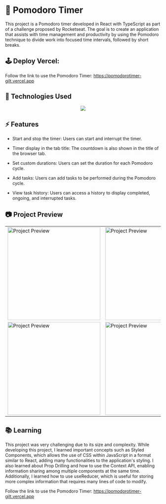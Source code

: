 # 🍅 Pomodoro Timer 
This project is a Pomodoro timer developed in React with TypeScript as part of a challenge proposed by Rocketseat. The goal is to create an application that assists with time management and productivity by using the Pomodoro technique to divide work into focused time intervals, followed by short breaks.

## 🕹️ Deploy Vercel:
Follow the link to use the Pomodoro Timer: https://pomodorotimer-gilt.vercel.app

## :rocket: Technologies Used 
<div align="center">
  <a href="https://skillicons.dev">
    <img src="https://skillicons.dev/icons?i=react,typescript,figma,js,html,css" />
  </a>
</div>

## ⚡ Features 
- Start and stop the timer: Users can start and interrupt the timer.

- Timer display in the tab title: The countdown is also shown in the title of the browser tab.

- Set custom durations: Users can set the duration for each Pomodoro cycle.

- Add tasks: Users can add tasks to be performed during the Pomodoro cycle.

- View task history: Users can access a history to display completed, ongoing, and interrupted tasks.


## 📷 Project Preview
<p align="center">
  <table>
    <tr>
      <td><img src="https://github.com/user-attachments/assets/b43b6edb-a560-44ff-850f-d3b9a0951daf" alt="Project Preview" height="300"/></td>
      <td><img src="https://github.com/user-attachments/assets/e1093dc5-073e-4579-af41-08199c3fa62d" alt="Project Preview" height="300"/></td>
    </tr>
    <tr>
      <td><img src="https://github.com/user-attachments/assets/07629fc6-f6f6-4eab-8e49-a211cc5065ad" alt="Project Preview" height="300"/></td>
      <td><img src="https://github.com/user-attachments/assets/9098daa6-64e4-4ebb-9e9f-0c32fff8034f" alt="Project Preview" height="300"/></td>
    </tr>
  </table>
</p>
 
## 📚 Learning
This project was very challenging due to its size and complexity. While developing this project, I learned important concepts such as Styled Components, which allows the use of CSS within JavaScript in a format similar to React, adding many functionalities to the application's styling. I also learned about Prop Drilling and how to use the Context API, enabling information sharing among multiple components at the same time. Additionally, I learned how to use useReducer, which is useful for storing more complex information that requires many lines of code to modify.

Follow the link to use the Pomodoro Timer: https://pomodorotimer-gilt.vercel.app

